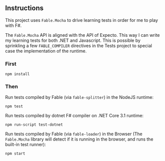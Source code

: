 ## Instructions

This project uses `Fable.Mocha` to drive learning tests in order for me to play with F#.

The `Fable.Mocha` API is aligned with the API of Expecto. This way I can write my learning tests for both .NET and Javascript. This is possible by sprinkling a few `FABLE_COMPILER` directives in the Tests project to special case the implementation of the runtime.

### First

```
npm install
```

### Then

Run tests compiled by Fable (via `fable-splitter`) in the NodeJS runtime:

```
npm test
```

Run tests compiled by dotnet F# compiler on .NET Core 3.1 runtime:

```
npm run-script test-dotnet
```

Run tests compiled by Fable (via `fable-loader`) in the Browser (The `Fable.Mocha` library will detect if it is running in the browser, and runs the built-in test runner):

```
npm start
```
